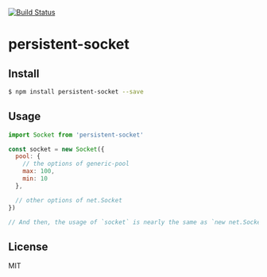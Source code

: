[![Build Status](https://travis-ci.org/kaelzhang/node-persistent-socket.svg?branch=master)](https://travis-ci.org/kaelzhang/node-persistent-socket)
<!-- optional appveyor tst
[![Windows Build Status](https://ci.appveyor.com/api/projects/status/github/kaelzhang/node-persistent-socket?branch=master&svg=true)](https://ci.appveyor.com/project/kaelzhang/node-persistent-socket)
-->
<!-- optional npm version
[![NPM version](https://badge.fury.io/js/persistent-socket.svg)](http://badge.fury.io/js/persistent-socket)
-->
<!-- optional npm downloads
[![npm module downloads per month](http://img.shields.io/npm/dm/persistent-socket.svg)](https://www.npmjs.org/package/persistent-socket)
-->
<!-- optional dependency status
[![Dependency Status](https://david-dm.org/kaelzhang/node-persistent-socket.svg)](https://david-dm.org/kaelzhang/node-persistent-socket)
-->

# persistent-socket

<!-- description -->

## Install

```sh
$ npm install persistent-socket --save
```

## Usage

```js
import Socket from 'persistent-socket'

const socket = new Socket({
  pool: {
    // the options of generic-pool
    max: 100,
    min: 10
  },

  // other options of net.Socket
})

// And then, the usage of `socket` is nearly the same as `new net.Socket`
```

## License

MIT
